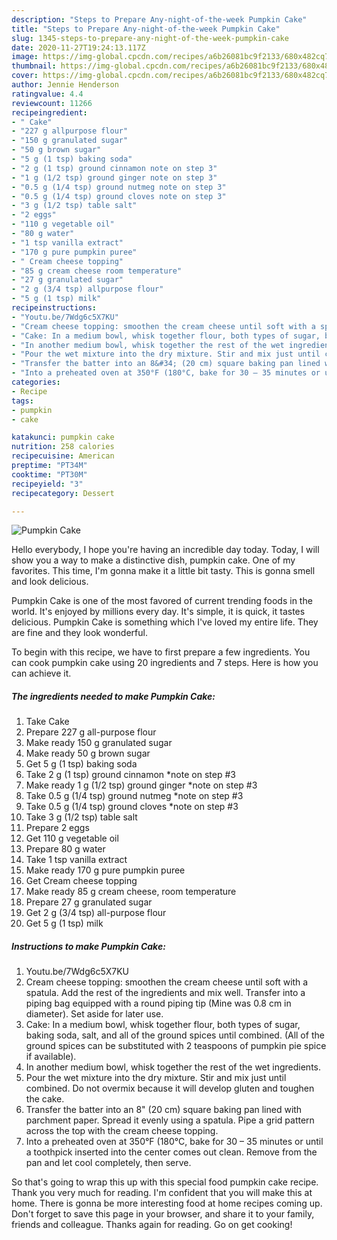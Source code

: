 ```yaml
---
description: "Steps to Prepare Any-night-of-the-week Pumpkin Cake"
title: "Steps to Prepare Any-night-of-the-week Pumpkin Cake"
slug: 1345-steps-to-prepare-any-night-of-the-week-pumpkin-cake
date: 2020-11-27T19:24:13.117Z
image: https://img-global.cpcdn.com/recipes/a6b26081bc9f2133/680x482cq70/pumpkin-cake-recipe-main-photo.jpg
thumbnail: https://img-global.cpcdn.com/recipes/a6b26081bc9f2133/680x482cq70/pumpkin-cake-recipe-main-photo.jpg
cover: https://img-global.cpcdn.com/recipes/a6b26081bc9f2133/680x482cq70/pumpkin-cake-recipe-main-photo.jpg
author: Jennie Henderson
ratingvalue: 4.4
reviewcount: 11266
recipeingredient:
- " Cake"
- "227 g allpurpose flour"
- "150 g granulated sugar"
- "50 g brown sugar"
- "5 g (1 tsp) baking soda"
- "2 g (1 tsp) ground cinnamon note on step 3"
- "1 g (1/2 tsp) ground ginger note on step 3"
- "0.5 g (1/4 tsp) ground nutmeg note on step 3"
- "0.5 g (1/4 tsp) ground cloves note on step 3"
- "3 g (1/2 tsp) table salt"
- "2 eggs"
- "110 g vegetable oil"
- "80 g water"
- "1 tsp vanilla extract"
- "170 g pure pumpkin puree"
- " Cream cheese topping"
- "85 g cream cheese room temperature"
- "27 g granulated sugar"
- "2 g (3/4 tsp) allpurpose flour"
- "5 g (1 tsp) milk"
recipeinstructions:
- "Youtu.be/7Wdg6c5X7KU"
- "Cream cheese topping: smoothen the cream cheese until soft with a spatula. Add the rest of the ingredients and mix well. Transfer into a piping bag equipped with a round piping tip (Mine was 0.8 cm in diameter). Set aside for later use."
- "Cake: In a medium bowl, whisk together flour, both types of sugar, baking soda, salt, and all of the ground spices until combined. (All of the ground spices can be substituted with 2 teaspoons of pumpkin pie spice if available)."
- "In another medium bowl, whisk together the rest of the wet ingredients."
- "Pour the wet mixture into the dry mixture. Stir and mix just until combined. Do not overmix because it will develop gluten and toughen the cake."
- "Transfer the batter into an 8&#34; (20 cm) square baking pan lined with parchment paper. Spread it evenly using a spatula. Pipe a grid pattern across the top with the cream cheese topping."
- "Into a preheated oven at 350°F (180°C, bake for 30 – 35 minutes or until a toothpick inserted into the center comes out clean. Remove from the pan and let cool completely, then serve."
categories:
- Recipe
tags:
- pumpkin
- cake

katakunci: pumpkin cake 
nutrition: 258 calories
recipecuisine: American
preptime: "PT34M"
cooktime: "PT30M"
recipeyield: "3"
recipecategory: Dessert

---
```



![Pumpkin Cake](https://img-global.cpcdn.com/recipes/a6b26081bc9f2133/680x482cq70/pumpkin-cake-recipe-main-photo.jpg)

Hello everybody, I hope you're having an incredible day today. Today, I will show you a way to make a distinctive dish, pumpkin cake. One of my favorites. This time, I'm gonna make it a little bit tasty. This is gonna smell and look delicious.

Pumpkin Cake is one of the most favored of current trending foods in the world. It's enjoyed by millions every day. It's simple, it is quick, it tastes delicious. Pumpkin Cake is something which I've loved my entire life. They are fine and they look wonderful.




To begin with this recipe, we have to first prepare a few ingredients. You can cook pumpkin cake using 20 ingredients and 7 steps. Here is how you can achieve it.

<!--inarticleads1-->

##### The ingredients needed to make Pumpkin Cake:

1. Take  Cake
1. Prepare 227 g all-purpose flour
1. Make ready 150 g granulated sugar
1. Make ready 50 g brown sugar
1. Get 5 g (1 tsp) baking soda
1. Take 2 g (1 tsp) ground cinnamon *note on step #3
1. Make ready 1 g (1/2 tsp) ground ginger *note on step #3
1. Take 0.5 g (1/4 tsp) ground nutmeg *note on step #3
1. Take 0.5 g (1/4 tsp) ground cloves *note on step #3
1. Take 3 g (1/2 tsp) table salt
1. Prepare 2 eggs
1. Get 110 g vegetable oil
1. Prepare 80 g water
1. Take 1 tsp vanilla extract
1. Make ready 170 g pure pumpkin puree
1. Get  Cream cheese topping
1. Make ready 85 g cream cheese, room temperature
1. Prepare 27 g granulated sugar
1. Get 2 g (3/4 tsp) all-purpose flour
1. Get 5 g (1 tsp) milk




<!--inarticleads2-->

##### Instructions to make Pumpkin Cake:

1. Youtu.be/7Wdg6c5X7KU
1. Cream cheese topping: smoothen the cream cheese until soft with a spatula. Add the rest of the ingredients and mix well. Transfer into a piping bag equipped with a round piping tip (Mine was 0.8 cm in diameter). Set aside for later use.
1. Cake: In a medium bowl, whisk together flour, both types of sugar, baking soda, salt, and all of the ground spices until combined. (All of the ground spices can be substituted with 2 teaspoons of pumpkin pie spice if available).
1. In another medium bowl, whisk together the rest of the wet ingredients.
1. Pour the wet mixture into the dry mixture. Stir and mix just until combined. Do not overmix because it will develop gluten and toughen the cake.
1. Transfer the batter into an 8&#34; (20 cm) square baking pan lined with parchment paper. Spread it evenly using a spatula. Pipe a grid pattern across the top with the cream cheese topping.
1. Into a preheated oven at 350°F (180°C, bake for 30 – 35 minutes or until a toothpick inserted into the center comes out clean. Remove from the pan and let cool completely, then serve.




So that's going to wrap this up with this special food pumpkin cake recipe. Thank you very much for reading. I'm confident that you will make this at home. There is gonna be more interesting food at home recipes coming up. Don't forget to save this page in your browser, and share it to your family, friends and colleague. Thanks again for reading. Go on get cooking!

